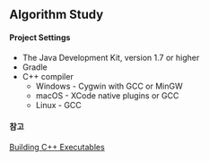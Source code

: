 ## Algorithm Study

#### Project Settings

* The Java Development Kit, version 1.7 or higher
* Gradle
* C++ compiler
	* Windows - Cygwin with GCC or MinGW
	* macOS - XCode native plugins or GCC
	* Linux - GCC

#### 참고

[Building C++ Executables](https://guides.gradle.org/building-cpp-executables/)
